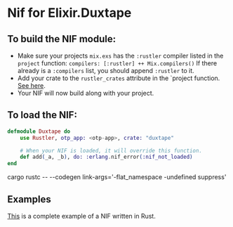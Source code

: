 # Nif for Elixir.Duxtape

## To build the NIF module:

- Make sure your projects `mix.exs` has the `:rustler` compiler listed in the `project` function: `compilers: [:rustler] ++ Mix.compilers()` If there already is a `:compilers` list, you should append `:rustler` to it.
- Add your crate to the `rustler_crates` attribute in the `project function. [See here](https://hexdocs.pm/rustler/basics.html#crate-configuration).
- Your NIF will now build along with your project.

## To load the NIF:

```elixir
defmodule Duxtape do
    use Rustler, otp_app: <otp-app>, crate: "duxtape"

    # When your NIF is loaded, it will override this function.
    def add(_a, _b), do: :erlang.nif_error(:nif_not_loaded)
end
```


cargo rustc -- --codegen link-args='-flat_namespace -undefined suppress'

## Examples

[This](https://github.com/hansihe/NifIo) is a complete example of a NIF written in Rust.
